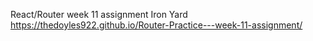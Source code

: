 React/Router
week 11 assignment Iron Yard
https://thedoyles922.github.io/Router-Practice---week-11-assignment/
